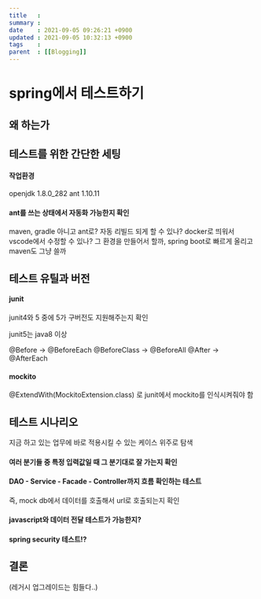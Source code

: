 ```yaml
---
title   :
summary :
date    : 2021-09-05 09:26:21 +0900
updated : 2021-09-05 10:32:13 +0900
tags    :
parent  : [[Blogging]]
---
```


# spring에서 테스트하기

## 왜 하는가

## 테스트를 위한 간단한 세팅

#### 작업환경
openjdk 1.8.0_282
ant 1.10.11

#### ant를 쓰는 상태에서 자동화 가능한지 확인

maven, gradle 아니고 ant로?
자동 리빌드 되게 할 수 있나?
docker로 띄워서 vscode에서 수정할 수 있나?
그 환경을 만들어서 할까, spring boot로 빠르게 올리고 maven도 그냥 쓸까

## 테스트 유틸과 버전

#### junit
junit4와 5 중에 5가 구버전도 지원해주는지 확인

junit5는 java8 이상

@Before -> @BeforeEach
@BeforeClass -> @BeforeAll
@After -> @AfterEach

#### mockito

@ExtendWith(MockitoExtension.class) 로 junit에서 mockito를 인식시켜줘야 함


## 테스트 시나리오

지금 하고 있는 업무에 바로 적용시킬 수 있는 케이스 위주로 탐색

#### 여러 분기들 중 특정 입력값일 때 그 분기대로 잘 가는지 확인

#### DAO - Service - Facade - Controller까지 흐름 확인하는 테스트

즉, mock db에서 데이터를 호출해서 url로 호출되는지 확인

#### javascript와 데이터 전달 테스트가 가능한지?

#### spring security 테스트!?

## 결론
(레거시 업그레이드는 힘들다..)
